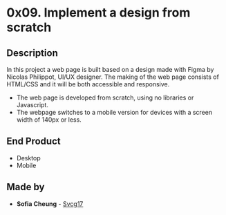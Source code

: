 # 0x09. Implement a design from scratch

## Description
In this project a web page is built based on a design made with Figma by Nicolas Philippot, UI/UX designer.
The making of the web page consists of HTML/CSS and it will be both accessible and responsive.

- The web page is developed from scratch, using no libraries or Javascript.
- The webpage switches to a mobile version for devices with a screen width of 140px or less.

## End Product
- Desktop
- Mobile

## Made by
* **Sofia Cheung** - [Svcg17](https://github.com/Svcg17)


